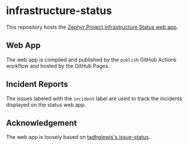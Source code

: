 # infrastructure-status

This repository hosts the [Zephyr Project Infrastructure Status web
app](https://status.zephyrproject.io).

## Web App

The web app is compiled and published by the `publish` GitHub Actions workflow
and hosted by the GitHub Pages.

## Incident Reports

The issues labeled with the `incident` label are used to track the incidents
displayed on the status web app.

## Acknowledgement

The web app is loosely based on [tadhglewis's
issue-status](https://github.com/tadhglewis/issue-status/).